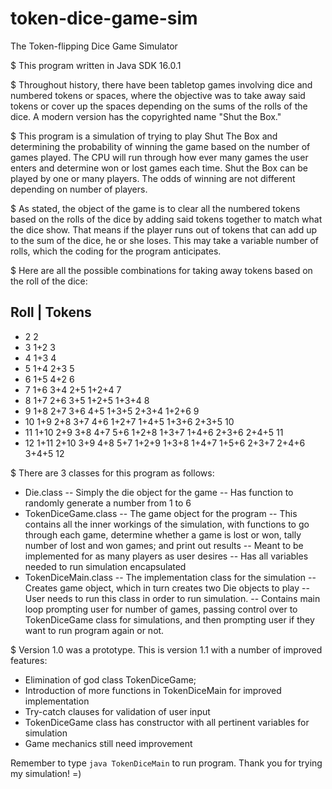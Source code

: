 # token-dice-game-sim
The Token-flipping Dice Game Simulator

$ This program written in Java SDK 16.0.1

$ Throughout history, there have been tabletop games involving dice and numbered tokens or spaces, where the objective was to take away said tokens or cover up the spaces depending on the sums of the rolls of the dice.  A modern version has the copyrighted name "Shut the Box."

$ This program is a simulation of trying to play Shut The Box and determining the probability of winning the game based on the number of games played.  The CPU will run through how ever many games the user enters and determine won or lost games each time.  Shut the Box can be played by one or many players.  The odds of winning are not different depending on number of players.

$ As stated, the object of the game is to clear all the numbered tokens based on the rolls of the dice by adding said tokens together to match what the dice show.  That means if the player runs out of tokens that can add up to the sum of the dice, he or she loses.  This may take a variable number of rolls, which the coding for the program anticipates.

$ Here are all the possible combinations for taking away tokens based on the roll of the dice:

Roll | Tokens
-------------
- 2	  2
- 3	  1+2 3
- 4	  1+3 4
- 5	  1+4 2+3 5
- 6	  1+5 4+2 6
- 7	  1+6 3+4 2+5 1+2+4 7
- 8	  1+7 2+6 3+5 1+2+5 1+3+4 8
- 9	  1+8 2+7 3+6 4+5 1+3+5 2+3+4 1+2+6 9
- 10	  1+9 2+8 3+7 4+6 1+2+7 1+4+5 1+3+6 2+3+5 10
- 11	  1+10 2+9 3+8 4+7 5+6 1+2+8 1+3+7 1+4+6 2+3+6 2+4+5 11
- 12	  1+11 2+10 3+9 4+8 5+7 1+2+9 1+3+8 1+4+7 1+5+6 2+3+7 2+4+6 3+4+5 12

$ There are 3 classes for this program as follows:

- Die.class
  -- Simply the die object for the game
  -- Has function to randomly generate a number from 1 to 6
- TokenDiceGame.class
  -- The game object for the program
  -- This contains all the inner workings of the simulation, with functions to go through each game, determine whether a game is lost or won, tally number of lost and won games; and print out results
  -- Meant to be implemented for as many players as user desires
  -- Has all variables needed to run simulation encapsulated
- TokenDiceMain.class
  -- The implementation class for the simulation
  -- Creates game object, which in turn creates two Die objects to play
  -- User needs to run this class in order to run simulation.
  -- Contains main loop prompting user for number of games, passing control over to TokenDiceGame class for simulations, and then prompting user if they want to run program again or not.

$ Version 1.0 was a prototype.  This is version 1.1 with a number of improved features:
- Elimination of god class TokenDiceGame;
- Introduction of more functions in TokenDiceMain for improved implementation
- Try-catch clauses for validation of user input
- TokenDiceGame class has constructor with all pertinent variables for simulation
- Game mechanics still need improvement

Remember to type `java TokenDiceMain` to run program.  Thank you for trying my simulation! =)
